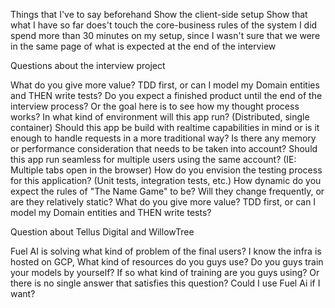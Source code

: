 Things that I've to say beforehand
Show the client-side setup
Show that what I have so far does't touch the core-business rules of the system
I did spend more than 30 minutes on my setup, since I wasn't sure that we were in the same page of what is expected at the end of the interview


Questions about the interview project

What do you give more value? TDD first, or can I model my Domain entities and THEN write tests?
Do you expect a finished product until the end of the interview process? Or the goal here is to see how my thought process works?
In what kind of environment will this app run? (Distributed, single container)
Should this app be build with realtime capabilities in mind or is it enough to handle requests in a more traditional way?
Is there any memory or performance consideration that needs to be taken into account?
Should this app run seamless for multiple users using the same account? (IE: Multiple tabs open in the browser)
How do you envision the testing process for this application? (Unit tests, integration tests, etc.)
How dynamic do you expect the rules of "The Name Game" to be? Will they change frequently, or are they relatively static?
What do you give more value? TDD first, or can I model my Domain entities and THEN write tests?

Question about Tellus Digital and WillowTree

Fuel AI is solving what kind of problem of the final users?
I know the infra is hosted on GCP, What kind of resources do you guys use?
Do you guys train your models by yourself? If so what kind of training are you guys using? Or there is no single answer that satisfies this question?
Could I use Fuel Ai if I want? 